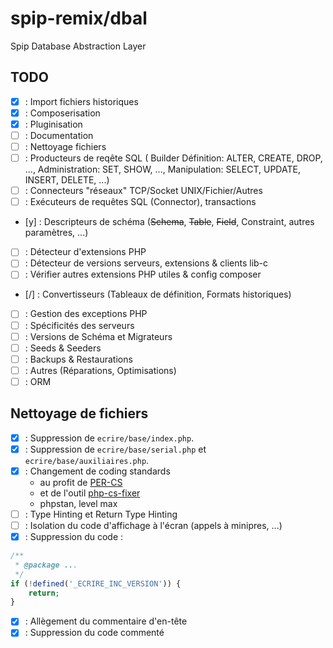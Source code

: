 # spip-remix/dbal

Spip Database Abstraction Layer

## TODO

- [x] : Import fichiers historiques
- [x] : Composerisation
- [x] : Pluginisation
- [ ] : Documentation
- [ ] : Nettoyage fichiers
- [ ] : Producteurs de reqête SQL (
    Builder Définition: ALTER, CREATE, DROP, ...,
    Administration: SET, SHOW, ...,
    Manipulation: SELECT, UPDATE, INSERT, DELETE, ...)
- [ ] : Connecteurs "réseaux" TCP/Socket UNIX/Fichier/Autres
- [ ] : Exécuteurs de requêtes SQL (Connector), transactions
- [y] : Descripteurs de schéma (~~Schema~~, ~~Table~~, ~~Field~~, Constraint, autres paramètres, ...)
- [ ] : Détecteur d'extensions PHP
- [ ] : Détecteur de versions serveurs, extensions & clients lib-c
- [ ] : Vérifier autres extensions PHP utiles & config composer
- [/] : Convertisseurs (Tableaux de définition, Formats historiques)
- [ ] : Gestion des exceptions PHP
- [ ] : Spécificités des serveurs
- [ ] : Versions de Schéma et Migrateurs
- [ ] : Seeds & Seeders
- [ ] : Backups & Restaurations
- [ ] : Autres (Réparations, Optimisations)
- [ ] : ORM

## Nettoyage de fichiers

- [X] : Suppression de `ecrire/base/index.php`.
- [X] : Suppression de `ecrire/base/serial.php` et `ecrire/base/auxiliaires.php`.
- [X] : Changement de coding standards
  - au profit de [PER-CS](https://www.php-fig.org/per/coding-style/)
  - et de l'outil [php-cs-fixer](https://cs.symfony.com/)
  - phpstan, level max
- [ ] : Type Hinting et Return Type Hinting
- [ ] : Isolation du code d'affichage à l'écran (appels à minipres, ...)
- [X] : Suppression du code :

```php
/**
 * @package ...
 */
if (!defined('_ECRIRE_INC_VERSION')) {
    return;
}
```

- [X] : Allègement du commentaire d'en-tête
- [X] : Suppression du code commenté
